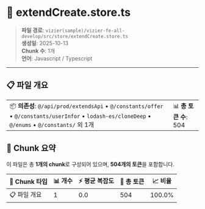 # 📄 extendCreate.store.ts

> **파일 경로**: `vizier(sample)/vizier-fe-all-develop/src/store/extendCreate.store.ts`  
> **생성일**: 2025-10-13  
> **Chunk 수**: 1개  
> **언어**: Javascript / Typescript
---


## 📋 파일 개요

| | |
|--|--|
| 📦 **의존성**: `@/api/prod/extendsApi` • `@/constants/offer` • `@/constants/userInfor` • `lodash-es/cloneDeep` • `@/enums` • `@/constants/` 외 1개 | 📊 **총 토큰 수**: 504 |






## 🧩 Chunk 요약

이 파일은 총 **1개의 chunk**로 구성되어 있으며, **504개의 토큰**을 포함합니다.

| 🧩 Chunk 타입 | 📊 개수 | ⚡ 평균 복잡도 | 📝 총 토큰 | 📈 비율 |
|---------------|--------|-------------|----------|--------|
| 📋 파일 개요 | 1 | 0.0 | 504 | 100.0% |

